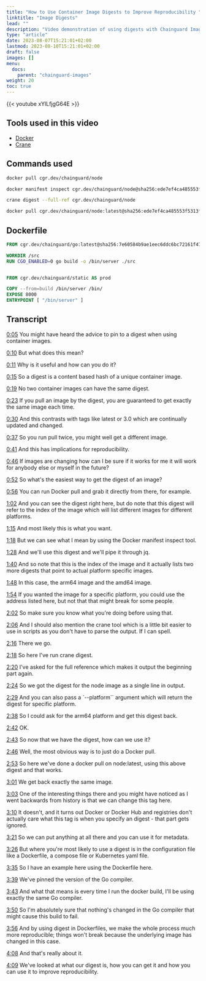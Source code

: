 ```yaml
---
title: "How to Use Container Image Digests to Improve Reproducibility "
linktitle: "Image Digests"
lead: ""
description: "Video demonstration of using digests with Chainguard Images"
type: "article"
date: 2023-08-07T15:21:01+02:00
lastmod: 2023-08-10T15:21:01+02:00
draft: false
images: []
menu:
  docs:
    parent: "chainguard-images"
weight: 20
toc: true
---
```


{{< youtube xYlLfjgG64E >}}

## Tools used in this video

* [Docker](https://docker.io)
* [Crane](https://github.com/google/go-containerregistry/tree/main/cmd/crane)

## Commands used

```sh
docker pull cgr.dev/chainguard/node
```

```sh
docker manifest inspect cgr.dev/chainguard/node@sha256:ede7ef4ca485553f5313f7a02ad3537db1fe337079fc7cfb879f44cf709326db
```

```sh
crane digest --full-ref cgr.dev/chainguard/node
```

```sh
docker pull cgr.dev/chainguard/node:latest@sha256:ede7ef4ca485553f5313f7a02ad3537db1fe337079fc7cfb879f44cf709326db
```

## Dockerfile

```dockerfile
FROM cgr.dev/chainguard/go:latest@sha256:7e60584b9ae1eec6ddc6bc72161f4712bcca066d5b1f511d740bcc0f65b05949 AS build 

WORKDIR /src
RUN CGO_ENABLED=0 go build -o /bin/server ./src


FROM cgr.dev/chainguard/static AS prod

COPY --from=build /bin/server /bin/
EXPOSE 8000
ENTRYPOINT [ "/bin/server" ]
```

## Transcript

<a href="https://youtu.be/xYlLfjgG64E?t=5" target="_blank">0:05</a> You might have heard the advice to pin to a digest when using container images.

<a href="https://youtu.be/xYlLfjgG64E?t=10" target="_blank">0:10</a> But what does this mean?

<a href="https://youtu.be/xYlLfjgG64E?t=11" target="_blank">0:11</a> Why is it useful and how can you do it?

<a href="https://youtu.be/xYlLfjgG64E?t=15" target="_blank">0:15</a> So a digest is a content based hash of a unique container image.

<a href="https://youtu.be/xYlLfjgG64E?t=19" target="_blank">0:19</a> No two container images can have the same digest.

<a href="https://youtu.be/xYlLfjgG64E?t=23" target="_blank">0:23</a> If you pull an image by the digest, you are guaranteed to get exactly the same image each time.

<a href="https://youtu.be/xYlLfjgG64E?t=30" target="_blank">0:30</a> And this contrasts with tags like latest or 3.0 which are continually updated and changed.

<a href="https://youtu.be/xYlLfjgG64E?t=37" target="_blank">0:37</a> So you run pull twice, you might well get a different image.

<a href="https://youtu.be/xYlLfjgG64E?t=41" target="_blank">0:41</a> And this has implications for reproducibility.

<a href="https://youtu.be/xYlLfjgG64E?t=46" target="_blank">0:46</a> If images are changing how can I be sure if it works for me it will work for anybody else or myself in the future?

<a href="https://youtu.be/xYlLfjgG64E?t=52" target="_blank">0:52</a> So what's the easiest way to get the digest of an image?

<a href="https://youtu.be/xYlLfjgG64E?t=56" target="_blank">0:56</a> You can run Docker pull and grab it directly from there, for example.

<a href="https://youtu.be/xYlLfjgG64E?t=62" target="_blank">1:02</a> And you can see the digest right here, but do note that this digest will refer to the index of the image which will list different images for different platforms.

<a href="https://youtu.be/xYlLfjgG64E?t=75" target="_blank">1:15</a> And most likely this is what you want.

<a href="https://youtu.be/xYlLfjgG64E?t=78" target="_blank">1:18</a> But we can see what I mean by using the Docker manifest inspect tool.

<a href="https://youtu.be/xYlLfjgG64E?t=88" target="_blank">1:28</a> And we'll use this digest and we'll pipe it through jq.

<a href="https://youtu.be/xYlLfjgG64E?t=100" target="_blank">1:40</a> And so note that this is the index of the image and it actually lists two more digests that point to actual platform specific images.

<a href="https://youtu.be/xYlLfjgG64E?t=108" target="_blank">1:48</a> In this case, the arm64 image and the amd64 image.

<a href="https://youtu.be/xYlLfjgG64E?t=114" target="_blank">1:54</a> If you wanted the image for a specific platform, you could use the address listed here, but not that that might break for some people.

<a href="https://youtu.be/xYlLfjgG64E?t=122" target="_blank">2:02</a> So make sure you know what you're doing before using that.

<a href="https://youtu.be/xYlLfjgG64E?t=126" target="_blank">2:06</a> And I should also mention the crane tool which is a little bit easier to use in scripts as you don't have to parse the output. If I can spell.

<a href="https://youtu.be/xYlLfjgG64E?t=136" target="_blank">2:16</a> There we go.

<a href="https://youtu.be/xYlLfjgG64E?t=138" target="_blank">2:18</a> So here I've run crane digest.

<a href="https://youtu.be/xYlLfjgG64E?t=140" target="_blank">2:20</a> I've asked for the full reference which makes it output the beginning part again.

<a href="https://youtu.be/xYlLfjgG64E?t=144" target="_blank">2:24</a> So we got the digest for the node image as a single line in output.

<a href="https://youtu.be/xYlLfjgG64E?t=149" target="_blank">2:29</a> And you can also pass a `--platform`` argument which will return the digest for specific platform.

<a href="https://youtu.be/xYlLfjgG64E?t=158" target="_blank">2:38</a> So I could ask for the arm64 platform and get this digest back.

<a href="https://youtu.be/xYlLfjgG64E?t=162" target="_blank">2:42</a> OK.

<a href="https://youtu.be/xYlLfjgG64E?t=163" target="_blank">2:43</a> So now that we have the digest, how can we use it?

<a href="https://youtu.be/xYlLfjgG64E?t=166" target="_blank">2:46</a> Well, the most obvious way is to just do a Docker pull.

<a href="https://youtu.be/xYlLfjgG64E?t=173" target="_blank">2:53</a> So here we've done a docker pull on node:latest, using this above digest and that works.

<a href="https://youtu.be/xYlLfjgG64E?t=181" target="_blank">3:01</a> We get back exactly the same image.

<a href="https://youtu.be/xYlLfjgG64E?t=183" target="_blank">3:03</a> One of the interesting things there and you might have noticed as I went backwards from history is that we can change this tag here.

<a href="https://youtu.be/xYlLfjgG64E?t=190" target="_blank">3:10</a> It doesn't, and it turns out Docker or Docker Hub and registries don't actually care what this tag is when you specify an digest - that part gets ignored.

<a href="https://youtu.be/xYlLfjgG64E?t=201" target="_blank">3:21</a> So we can put anything at all there and you can use it for metadata.

<a href="https://youtu.be/xYlLfjgG64E?t=206" target="_blank">3:26</a> But where you're most likely to use a digest is in the configuration file like a Dockerfile, a compose file or Kubernetes yaml file.

<a href="https://youtu.be/xYlLfjgG64E?t=215" target="_blank">3:35</a> So I have an example here using the Dockerfile here.

<a href="https://youtu.be/xYlLfjgG64E?t=219" target="_blank">3:39</a> We've pinned the version of the Go compiler.

<a href="https://youtu.be/xYlLfjgG64E?t=223" target="_blank">3:43</a> And what that means is every time I run the docker build, I'll be using exactly the same Go compiler.

<a href="https://youtu.be/xYlLfjgG64E?t=230" target="_blank">3:50</a> So I'm absolutely sure that nothing's changed in the Go compiler that might cause this build to fail.

<a href="https://youtu.be/xYlLfjgG64E?t=236" target="_blank">3:56</a> And by using digest in Dockerfiles, we make the whole process much more reproducible; things won't break because the underlying image has changed in this case.

<a href="https://youtu.be/xYlLfjgG64E?t=248" target="_blank">4:08</a> And that's really about it.

<a href="https://youtu.be/xYlLfjgG64E?t=249" target="_blank">4:09</a> We've looked at what our digest is, how you can get it and how you can use it to improve reproducibility.
